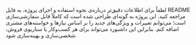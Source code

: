 لطفاً برای اطلاعات دقیق‌تر درباره‌ی نحوه استفاده و اجرای پروژه، به فایل README مراجعه کنید.
این پروژه به گونه‌ای طراحی شده است که کاملاً قابل سفارشی‌سازی است؛
می‌توانم تغییرات و ویژگی‌های جدید را بر اساس نیازها و خواسته‌های مشتری اضافه کنم.
بنابراین این داشبورد می‌تواند برای هر کسب‌وکار یا سناریوی فروش، شخصی‌سازی و بهینه‌سازی شود.
